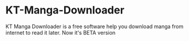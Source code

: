 # KT-Manga-Downloader

KT Manga Downloader is a free software help you download manga from internet to read it later. Now it's BETA version
